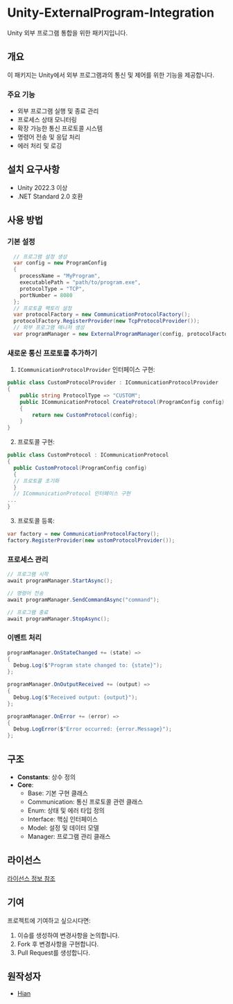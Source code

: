 # Unity-ExternalProgram-Integration

Unity 외부 프로그램 통합을 위한 패키지입니다.

## 개요

이 패키지는 Unity에서 외부 프로그램과의 통신 및 제어를 위한 기능을 제공합니다.

### 주요 기능

- 외부 프로그램 실행 및 종료 관리
- 프로세스 상태 모니터링
- 확장 가능한 통신 프로토콜 시스템
- 명령어 전송 및 응답 처리
- 에러 처리 및 로깅

## 설치 요구사항

- Unity 2022.3 이상
- .NET Standard 2.0 호환

## 사용 방법

### 기본 설정

```csharp
  // 프로그램 설정 생성
  var config = new ProgramConfig
  {
    processName = "MyProgram",
    executablePath = "path/to/program.exe",
    protocolType = "TCP",
    portNumber = 8080
  };
  // 프로토콜 팩토리 설정
  var protocolFactory = new CommunicationProtocolFactory();
  protocolFactory.RegisterProvider(new TcpProtocolProvider());
  // 외부 프로그램 매니저 생성
  var programManager = new ExternalProgramManager(config, protocolFactory);
```

### 새로운 통신 프로토콜 추가하기

1. `ICommunicationProtocolProvider` 인터페이스 구현:

```csharp
public class CustomProtocolProvider : ICommunicationProtocolProvider
{
    public string ProtocolType => "CUSTOM";
    public ICommunicationProtocol CreateProtocol(ProgramConfig config)
    {
        return new CustomProtocol(config);
    }
}
```

2. 프로토콜 구현:

```csharp
public class CustomProtocol : ICommunicationProtocol
{
  public CustomProtocol(ProgramConfig config)
  {
  // 프로토콜 초기화
  }
  // ICommunicationProtocol 인터페이스 구현
...
}
```

3. 프로토콜 등록:

```csharp
var factory = new CommunicationProtocolFactory();
factory.RegisterProvider(new ustomProtocolProvider());
```

### 프로세스 관리

```csharp
// 프로그램 시작
await programManager.StartAsync();

// 명령어 전송
await programManager.SendCommandAsync("command");

// 프로그램 종료
await programManager.StopAsync();
```

### 이벤트 처리

```csharp
programManager.OnStateChanged += (state) =>
{
  Debug.Log($"Program state changed to: {state}");  
};

programManager.OnOutputReceived += (output) =>
{
  Debug.Log($"Received output: {output}");
};

programManager.OnError += (error) =>
{
  Debug.LogError($"Error occurred: {error.Message}");
};
```

## 구조
- **Constants**: 상수 정의
- **Core**: 
  - Base: 기본 구현 클래스
  - Communication: 통신 프로토콜 관련 클래스
  - Enum: 상태 및 에러 타입 정의
  - Interface: 핵심 인터페이스
  - Model: 설정 및 데이터 모델
  - Manager: 프로그램 관리 클래스

## 라이선스
[라이선스 정보 참조](LICENSE.md)

## 기여
프로젝트에 기여하고 싶으시다면:
1. 이슈를 생성하여 변경사항을 논의합니다.
2. Fork 후 변경사항을 구현합니다.
3. Pull Request를 생성합니다.

## 원작성자
- [Hian](https://github.com/creator-hian)